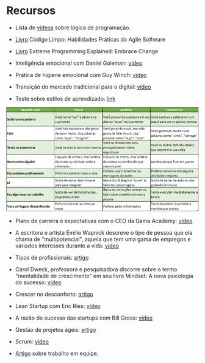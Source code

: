 # Recursos

* Lista de [vídeos](https://www.youtube.com/playlist?list=PLwXQLZ3FdTVG_mqZcOXhfFf3Po6whFv8o) sobre lógica de programação.

* [Livro](https://www.amazon.com.br/C%C3%B3digo-limpo-Robert-C-Martin/dp/8576082675/ref=pd_sbs_14_4/146-6650619-7980322) Código Limpo: Habilidades Práticas do Agile Software

* [Livro](https://www.amazon.com.br/Extreme-Programming-Explained-Embrace-Change/dp/0201616416/ref=sr_1_6) Extreme Programming Explained: Embrace Change

* Inteligência emocional com Daniel Goleman: [vídeo](https://www.youtube.com/watch?v=BqF50IuR3_c)

* Prática de higiene emocional com Guy Winch: [vídeo](https://www.ted.com/talks/guy_winch_why_we_all_need_to_practice_emotional_first_aid?language=pt-br)

* Transição do mercado tradicional para o digital: [vídeo](https://www.youtube.com/watch?v=fPPvBXlut90&feature=youtu.be)

* Teste sobre estilos de aprendizado: [link](https://www.buzzfeed.com/gamaacademy/estilo-de-aprendizado-bq59r4ckhq)

![imagem](./estilos_aprendizado.png)

* Plano de carreira e expectativas com o CEO da Gama Academy: [vídeo](https://www.youtube.com/watch?v=gcFjIi_LO7A&feature=youtu.be)

* A escritora e artista Emilie Wapnick descreve o tipo de pessoa que ela chama de "multipotencial", aquela que tem uma gama de empregos e variados interesses durante a vida: [vídeo](https://www.ted.com/talks/emilie_wapnick_why_some_of_us_don_t_have_one_true_calling?language=pt-br)

* Tipos de profissionais: [artigo](https://www.forbes.com/sites/andyboynton/2011/10/18/are-you-an-i-or-a-t/?sh=17e8b8186e88)

* Carol Dweck, professora e pesquisadora discorre sobre o termo "mentalidade de crescimento" em seu livro Mindset: A nova psicologia do sucesso: [vídeo](https://www.youtube.com/watch?v=1hPuRBhYoo8)

* Crescer no desconforto: [artigo](https://www.linkedin.com/pulse/ostra-feliz-não-faz-pérola-victor-feitosa/)

* Lean Startup com Eric Ries: [vídeo](
https://www.youtube.com/watch?v=fEvKo90qBns&feature=youtu.be&t=2m27s)

* A razão do sucesso das startups com Bill Gross: [vídeo](https://www.ted.com/talks/bill_gross_the_single_biggest_reason_why_start_ups_succeed?language=pt)

* Gestão de projetos ágeis: [artigo](https://exame.com/revista-exame/grandes-empresas-querem-se-parecer-mais-com-startups/)

* Scrum: [vídeo](https://www.youtube.com/watch?v=XfvQWnRgxG0)

* [Artigo](http://rogeriocher.com.br/2017/10/28/coragem-e-vulnerabilidade/) sobre trabalho em equipe.
